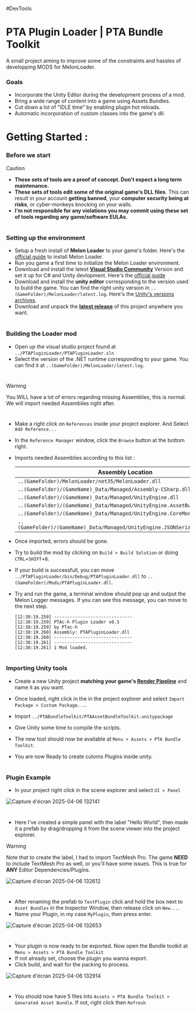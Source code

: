 
 #DevTools
# PTA Plugin Loader | PTA Bundle Toolkit

A small project aiming to improve some of the constraints and hassles of developping MODS for MelonLoader.


### Goals

- Incorporate the Unity Editor during the development process of a mod.
- Bring a wide range of content into a game using Assets Bundles.
- Cut down a lot of "IDLE time" by enabling plugin hot reloads.
- Automatic incorporation of custom classes into the game's dll.

# Getting Started :

### Before we start
> [!CAUTION]
> - **These sets of tools are a proof of concept. Don't expect a long term maintenance.**
> - **These sets of tools edit some of the original game's DLL files**. This can result in your account **getting banned**, your **computer security being at risks**, or cyber-monkeys knocking on your walls.
> - **I'm not responsible for any violations you may commit using these set of tools regarding any game/software EULAs.**

#
### Setting up the environment
- Setup a fresh install of **Melon Loader** to your game's folder. Here's the [official guide](https://melonwiki.xyz/#/?id=requirements) to install Melon Loader.
- Run you game a first time to initialize the Melon Loader environment.
- Download and install the latest **[Visual Studio Community](https://visualstudio.microsoft.com/vs/community/)** Version and set it up for C# and Unity devlopment. Here's the [official guide](https://learn.microsoft.com/en-us/visualstudio/gamedev/unity/get-started/getting-started-with-visual-studio-tools-for-unity)
- Download and install the **unity editor** corresponding to the version used to build the game. You can find the right unity version in `..(GameFolder)/MelonLoader/latest.log`. Here's the [Unity's versions archives](https://unity.com/releases/editor/archive).
- Download and unpack the **[latest release](https://github.com/PTac-h/PTABundleToolkit/releases)** of this project anywhere you want.

#
### Building the Loader mod
- Open up the visual studio project found at `../PTAPluginLoader/PTAPluginLoader.sln`
- Select the version of the .NET runtime corresponding to your game. You can find it at `..(GameFolder)/MelonLoader/latest.log`.
#
> [!WARNING]
> You WILL have a lot of errors regarding missing Assemblies, this is normal.
> We will import needed Assemblies right after.
#
- Make a right click on `References` inside your project explorer. And Select `Add Reference...`
- In the `Reference Manager` window, click the `Browse` button at the bottom right.
- Imports needed Assemblies according to this list : 

    | Assembly Location  |
    | ------------- |
    | `..(GameFolder)/MelonLoader/net35/MelonLoader.dll` |
    | `..(GameFolder)/(GameName)_Data/Managed/Assembly-CSharp.dll` |
    | `..(GameFolder)/(GameName)_Data/Managed/UnityEngine.dll` |
    | `..(GameFolder)/(GameName)_Data/Managed/UnityEngine.AssetBundleModule.dll` |
    | `..(GameFolder)/(GameName)_Data/Managed/UnityEngine.CoreModule.dll` |
    | `..(GameFolder)/(GameName)_Data/Managed/UnityEngine.JSONSerializeModule.dll` |

- Once imported, errors should be gone.
- Try to build the mod by clicking on `Build > Build Solution` or doing `CTRL`+`SHIFT`+`B`.
- If your build is successfull, you can move `../PTAPluginLoader/bin/Debug/PTAPluginLoader.dll` to `..(GameFolder)/Mods/PTAPluginLoader.dll`.
- Try and run the game, a terminal window should pop up and output the Melon Logger messages. If you can see this message, you can move to the next step.
    ```
    [12:38:19.259] ------------------------------
    [12:38:19.259] PTAc-h Plugin Loader v0.3
    [12:38:19.259] by PTac-h
    [12:38:19.260] Assembly: PTAPluginLoader.dll
    [12:38:19.260] ------------------------------
    [12:38:19.261] ------------------------------
    [12:38:19.261] 1 Mod loaded.
    ```

#
### Importing Unity tools

- Create a new Unity project **matching your game's [Render Pipeline](https://docs.unity3d.com/Manual/render-pipelines.html)** and name it as you want.
- Once loaded, right click in the in the project explorer and select `Import Package > Custom Package...`.
- Import `../PTABundleToolkit/PTAAssetBundleToolkit.unitypackage`
- Give Unity some time to compile the scripts.
- The new tool should now be available at `Menu > Assets > PTA Bundle Toolkit`.

- You are now Ready to create cutoms Plugins inside unity.

#
### Plugin Example

- In your project right click in the scene explorer and select `UI > Panel`
  
![Capture d'écran 2025-04-06 132141](https://github.com/user-attachments/assets/dbba8baf-dfcb-4ea9-a9ed-57a3670a651b)

#
- Here I've created a simple panel with the label "Hello World", then made it a prefab by drag/dropping it from the scene viewer into the project explorer.
> [!WARNING]
> Note that to create the label, I had to import TextMesh Pro.
> The game **NEED** to include TextMesh Pro as well, or you'll have some issues.
> This is true for **ANY** Editor Dependencies/Plugins.
> 
![Capture d'écran 2025-04-06 132612](https://github.com/user-attachments/assets/804c1044-dd16-4a76-9042-5e8f75147e85)

#
- After renaming the prefab to `TestPlugin` click and hold the box next to `Asset Bundles` in the Inspector Window, then release click on `New...`.
- Name your Plugin, in my case `MyPlugin`, then press enter.
  
![Capture d'écran 2025-04-06 132653](https://github.com/user-attachments/assets/bc1e1f1a-4914-4ffb-a947-b704da0fa807)

#
- Your plugin is now ready to be exported. Now open the Bundle toolkit at `Menu > Assets > PTA Bundle Toolkit`
- If not already set, choose the plugin you wanna export.
- Click build, and wait for the packing to process.

![Capture d'écran 2025-04-06 132914](https://github.com/user-attachments/assets/91058353-48e4-491c-bc7d-e5a38ef7f1a4)

#
- You should now have 5 files into `Assets > PTA Bundle Toolkit > Generated Asset Bundle`. If not, right click then `Refresh`
